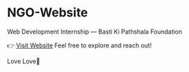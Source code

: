 # NGO-Website
Web Development Internship — Basti Ki Pathshala Foundation


👉 [Visit Website](https://nandinibajaj28.github.io/NGO-Website/)
Feel free to explore and reach out!

Love Love🫰

